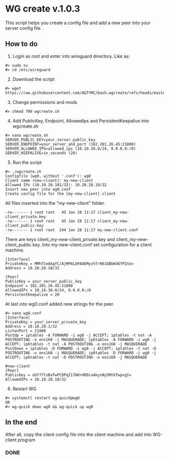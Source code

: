 # WG create v.1.0.3
This script helps you create a config file and add a new peer into your server config file.

## How to do
1. Login as root and enter into wireguard directory. Like as:
```
#> sudo su
#> cd /etc/wireguard 
```
2. Download the script

```
#> wget https://raw.githubusercontent.com/AGTYMC/bash.wgcreate/refs/heads/master/wgcreate.sh
```

3. Change permissions and mods
```
#> chmod 700 wgcreate.sh
```

4. Add PublicKey, Endpoint, AllowedIps and PersistentKeepalive into wgcreate.sh
```
#> nano wgcreate.sh
SERVER_PUBLIC_KEY=your_server_public_key
SERVER_ENDPOINT=your_server_and_port (182.201.26.45:21800)
SERVER_ALLOWED_IPS=allowed_ips (10.10.20.0/24, 0.0.0.0:/0)
SERVER_KEEPALIVE=in_seconds (20)
```
5. Run the script
```
#> ./wgcreate.sh
Configfile (wg0, without '.conf'): wg0
Client name (new-client): my-new-client
Allowed IPs (10.10.20.101/32): 10.10.20.10/32
Insert new peer into wg0.conf
Create config file for the [my-new-client] client 
```
All files inserted into the "my-new-client" folder.
```
-rw------- 1 root root   45 Jan 28 11:17 client_my-new-client_private.key
-rw------- 1 root root   45 Jan 28 11:17 client_my-new-client_public.key
-rw------- 1 root root  244 Jan 28 11:17 my-new-client.conf
```

There are keys client_my-new-client_private.key and client_my-new-client_public.key. 
Into my-new-client.conf set configuration for a client machine.
```
[Interface]
PrivateKey = MMh7CeAkgfC/AjMPALbPAAEMyvhTr061GBbW36fPZnU=
Address = 10.10.20.10/32

[Peer]
PublicKey = your_server_public_key
Endpoint = 182.201.26.45:21800
AllowedIPs = 10.10.30.0/24, 0.0.0.0:/0
PersistentKeepalive = 20
```
At last into wg0.conf added new strings for the peer.
```
#> nano wg0.conf
[Interface]
PrivateKey = your_server_private_key
Address = 10.10.20.1/32
ListenPort = 21800
PostUp = iptables -A FORWARD -i wg0 -j ACCEPT; iptables -t nat -A POSTROUTING -o ens160 -j MASQUERADE; ip6tables -A FORWARD -i wg0 -j ACCEPT; ip6tables -t nat -A POSTROUTING -o ens160 -j MASQUERADE
PostDown = iptables -D FORWARD -i wg0 -j ACCEPT; iptables -t nat -D POSTROUTING -o ens160 -j MASQUERADE; ip6tables -D FORWARD -i wg0 -j ACCEPT; ip6tables -t nat -D POSTROUTING -o ens160 -j MASQUERADE

#new-client
[Peer]
PublicKey = nGY77tsBvFwPCDPqI17H8+XRDixAkysNy5MtkTwpxgI=
AllowedIPs = 10.10.20.10/32
```

6. Restart WG
```
#> systemctl restart wg-quick@wg0
OR
#> wg-quick down wg0 && wg-quick up wg0
```
## In the end
After all, copy the client config file into the client machine and add into WG-client program

### DONE